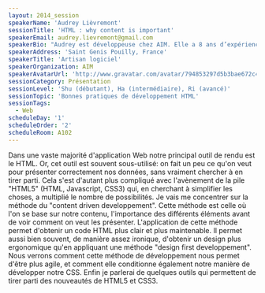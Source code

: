 ```yaml
---
layout: 2014_session
speakerName: 'Audrey Lièvremont'
sessionTitle: 'HTML : why content is important'
speakerEmail: audrey.lievremont@gmail.com
speakerBio: "Audrey est développeuse chez AIM. Elle a 8 ans d’expérience dans les projets Web à Belfort, Grenoble et Genève.\n\nGeekette, mariée à un geek et mère de deux enfants (futurs geeks ?), elle est passionnée par le développement et participe aux soirées du GenevaJUGs et des Human Talks.\n\nEn 2012 elle a co-fondé jDuchess Swiss, une organisation qui a comme but d’attirer et donner de la visibilité aux femmes dans le monde du développement."
speakerAddress: 'Saint Genis Pouilly, France'
speakerTitle: 'Artisan logiciel'
speakerOrganization: AIM
speakerAvatarUrl: 'http://www.gravatar.com/avatar/794853297d5b3bae672c4531d53dc8bc?size=200&default=mm'
sessionCategory: Présentation
sessionLevel: 'Shu (débutant), Ha (intermédiaire), Ri (avancé)'
sessionTopic: 'Bonnes pratiques de développement HTML'
sessionTags:
  - Web
scheduleDay: '1'
scheduleOrder: '2'
scheduleRoom: A102
---
```


Dans une vaste majorité d'application Web notre principal outil de rendu est le HTML. Or, cet outil est souvent sous-utilisé: on fait un peu ce qu'on veut pour présenter correctement nos données, sans vraiment chercher à en tirer parti. Cela s'est d'autant plus compliqué avec l'avènement de la pile "HTML5" (HTML, Javascript, CSS3) qui, en cherchant à simplifier les choses, a multiplié le nombre de possibilités.
Je vais me concentrer sur la méthode du "content driven developpement". Cette méthode est celle où l'on se base sur notre contenu, l'importance des différents éléments avant de voir comment on veut les présenter. L'application de cette méthode permet d'obtenir un code HTML plus clair et plus maintenable. Il permet aussi bien souvent, de manière assez ironique, d'obtenir un design plus ergonomique qu'en appliquant une méthode "design first developpement".
Nous verrons comment cette méthode de développement nous permet d'être plus agile, et comment elle conditionne également notre manière de développer notre CSS.
Enfin je parlerai de quelques outils qui permettent de tirer parti des nouveautés de HTML5 et CSS3.
